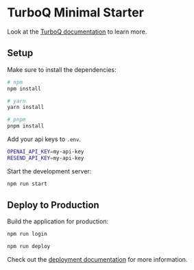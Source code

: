 # TurboQ Minimal Starter

Look at the [TurboQ documentation](https://docs.turboq.dev/) to learn more.

## Setup

Make sure to install the dependencies:

```bash
# npm
npm install

# yarn
yarn install

# pnpm
pnpm install
```

Add your api keys to `.env`.

```sh
OPENAI_API_KEY=my-api-key
RESEND_API_KEY=my-api-key
```

Start the development server:

```bash
npm run start
```

## Deploy to Production

Build the application for production:

```bash
npm run login
```

```bash
npm run deploy
```

Check out the [deployment documentation](https://docs.turboq.dev/deploy) for more information.
